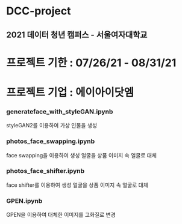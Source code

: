 # DCC-project

## 2021 데이터 청년 캠퍼스 - 서울여자대학교
# 프로젝트 기한 : 07/26/21 - 08/31/21
# 프로젝트 기업 : 에이아이닷엠

### generateface_with_styleGAN.ipynb
styleGAN2를 이용하여 가상 인물을 생성

### photos_face_swapping.ipynb
face swapping을 이용하여 생성 얼굴을 상품 이미지 속 얼굴로 대체

### photos_face_shifter.ipynb
face shifter를 이용하여 생성 얼굴을 상품 이미지 속 얼굴로 대체

### GPEN.ipynb
GPEN을 이용하여 대체한 이미지를 고화질로 변경

